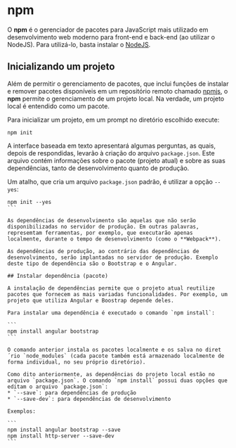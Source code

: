 # npm

O **npm** é o gerenciador de pacotes para JavaScript mais utilizado em desenvolvimento web moderno para front-end e back-end (ao utilizar o NodeJS). Para utilizá-lo, basta instalar o [NodeJS](https://nodejs.org/). 

## Inicializando um projeto

Além de permitir o gerenciamento de pacotes, que inclui funções de instalar e remover pacotes disponíveis em um repositório remoto chamado [npmjs](https://www.npmjs.com/), o **npm** permite o gerenciamento de um projeto local. Na verdade, um projeto local é entendido como um pacote.

Para inicializar um projeto, em um prompt no diretório escolhido execute:

```
npm init
```

A interface baseada em texto apresentará algumas perguntas, as quais, depois de respondidas, levarão à criação do arquivo `package.json`. Este arquivo contém informações sobre o pacote (projeto atual) e sobre as suas dependências, tanto de desenvolvimento quanto de produção.

Um atalho, que cria um arquivo `package.json` padrão, é utilizar a opção `--yes`:

````
npm init --yes
```

As dependências de desenvolvimento são aquelas que não serão disponibilizadas no servidor de produção. Em outras palavras, represemtam ferramentas, por exemplo, que executarão apenas localmente, durante o tempo de desenvolvimento (como o **Webpack**).

As dependências de produção, ao contrário das dependências de desenvolvimento, serão implantadas no servidor de produção. Exemplo deste tipo de dependência são o Bootstrap e o Angular.

## Instalar dependência (pacote)

A instalação de dependências permite que o projeto atual reutilize pacotes que fornecem as mais variadas funcionalidades. Por exemplo, um projeto que utiliza Angular e Boostrap depende deles.

Para instalar uma dependência é executado o comando `npm install`:

```
npm install angular bootstrap
```

O comando anterior instala os pacotes localmente e os salva no diret´rio `node_modules` (cada pacote também está armazenado localmente de forma individual, no seu próprio diretório).

Como dito anteriormente, as dependências do projeto local estão no arquivo `package.json`. O comando `npm install` possui duas opções que editam o arquivo `package.json`:
* `--save`: para dependências de produção
* `--save-dev`: para dependências de desenvolvimento

Exemplos:

```
npm install angular bootstrap --save
npm install http-server --save-dev
```
